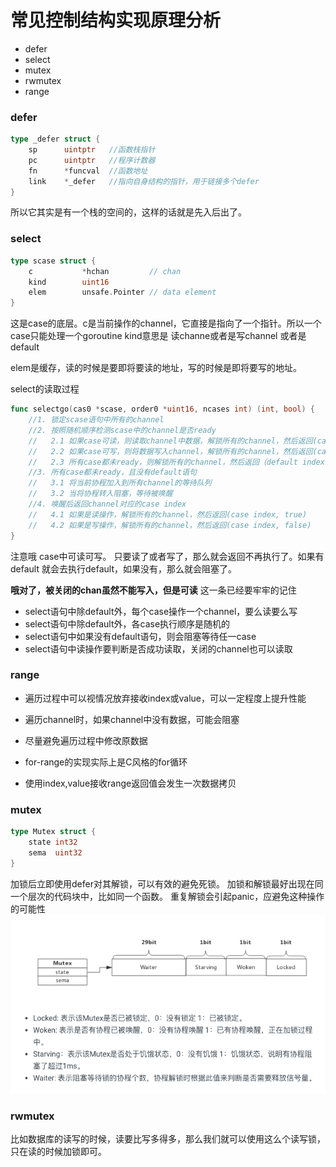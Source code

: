 # 常见控制结构实现原理分析
- defer
- select
- mutex
- rwmutex
- range
### defer
```go
type _defer struct {
    sp      uintptr   //函数栈指针
    pc      uintptr   //程序计数器
    fn      *funcval  //函数地址
    link    *_defer   //指向自身结构的指针，用于链接多个defer
}
```
所以它其实是有一个栈的空间的，这样的话就是先入后出了。

### select

```go
type scase struct {
    c           *hchan         // chan
    kind        uint16
    elem        unsafe.Pointer // data element
}
```
这是case的底层。c是当前操作的channel，它直接是指向了一个指针。所以一个case只能处理一个goroutine
kind意思是 读channe或者是写channel 或者是default

elem是缓存，读的时候是要即将要读的地址，写的时候是即将要写的地址。

select的读取过程
```go
func selectgo(cas0 *scase, order0 *uint16, ncases int) (int, bool) {
    //1. 锁定scase语句中所有的channel
    //2. 按照随机顺序检测scase中的channel是否ready
    //   2.1 如果case可读，则读取channel中数据，解锁所有的channel，然后返回(case index, true)
    //   2.2 如果case可写，则将数据写入channel，解锁所有的channel，然后返回(case index, false)
    //   2.3 所有case都未ready，则解锁所有的channel，然后返回（default index, false）
    //3. 所有case都未ready，且没有default语句
    //   3.1 将当前协程加入到所有channel的等待队列
    //   3.2 当将协程转入阻塞，等待被唤醒
    //4. 唤醒后返回channel对应的case index
    //   4.1 如果是读操作，解锁所有的channel，然后返回(case index, true)
    //   4.2 如果是写操作，解锁所有的channel，然后返回(case index, false)
}
```
注意哦 case中可读可写。 只要读了或者写了，那么就会返回不再执行了。如果有default
就会去执行default，如果没有，那么就会阻塞了。

**哦对了，被关闭的chan虽然不能写入，但是可读** 这一条已经要牢牢的记住

- select语句中除default外，每个case操作一个channel，要么读要么写
- select语句中除default外，各case执行顺序是随机的
- select语句中如果没有default语句，则会阻塞等待任一case
- select语句中读操作要判断是否成功读取，关闭的channel也可以读取

### range
- 遍历过程中可以视情况放弃接收index或value，可以一定程度上提升性能
- 遍历channel时，如果channel中没有数据，可能会阻塞
- 尽量避免遍历过程中修改原数据

- for-range的实现实际上是C风格的for循环
- 使用index,value接收range返回值会发生一次数据拷贝

### mutex
```go
type Mutex struct {
    state int32
    sema  uint32
}
```
加锁后立即使用defer对其解锁，可以有效的避免死锁。
加锁和解锁最好出现在同一个层次的代码块中，比如同一个函数。
重复解锁会引起panic，应避免这种操作的可能性
![p](./1.3.png)
### rwmutex
比如数据库的读写的时候，读要比写多得多，那么我们就可以使用这么个读写锁，只在读的时候加锁即可。
